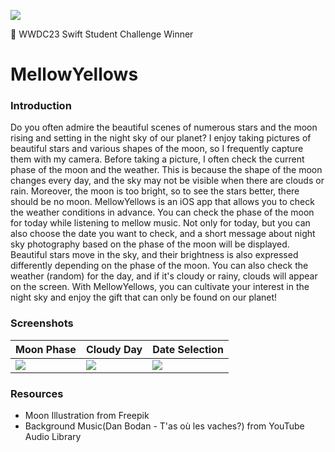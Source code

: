 ![](https://velog.velcdn.com/images/snack/post/90780e5c-2d31-4ec4-a936-cd6bd6f82b55/image.jpg)

 WWDC23 Swift Student Challenge Winner

# MellowYellows

### Introduction

Do you often admire the beautiful scenes of numerous stars and the moon rising and setting in the night sky of our planet? I enjoy taking pictures of beautiful stars and various shapes of the moon, so I frequently capture them with my camera. Before taking a picture, I often check the current phase of the moon and the weather. This is because the shape of the moon changes every day, and the sky may not be visible when there are clouds or rain. Moreover, the moon is too bright, so to see the stars better, there should be no moon. MellowYellows is an iOS app that allows you to check the weather conditions in advance. You can check the phase of the moon for today while listening to mellow music. Not only for today, but you can also choose the date you want to check, and a short message about night sky photography based on the phase of the moon will be displayed. Beautiful stars move in the sky, and their brightness is also expressed differently depending on the phase of the moon. You can also check the weather (random) for the day, and if it's cloudy or rainy, clouds will appear on the screen. With MellowYellows, you can cultivate your interest in the night sky and enjoy the gift that can only be found on our planet!

### Screenshots
|Moon Phase|Cloudy Day|Date Selection|
|---|---|---|
|![](https://velog.velcdn.com/images/snack/post/0c745a26-f563-4073-b976-82c4b5093495/image.png)|![](https://velog.velcdn.com/images/snack/post/4a38984e-eeb3-440a-ae7a-a6d2fe464115/image.png)|![](https://velog.velcdn.com/images/snack/post/4e434820-2688-4823-abf7-ea9788524db3/image.png)|

### Resources
- Moon Illustration from Freepik
- Background Music(Dan Bodan - T'as où les vaches?) from YouTube Audio Library

